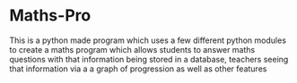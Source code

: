 # Maths-Pro

This is a python made program which uses a few different python modules to create a maths program
which allows students to answer maths questions with that information being stored in a database, 
teachers seeing that information via a a graph of progression as well as other features
